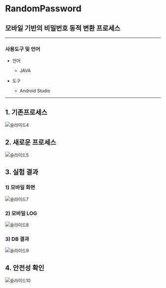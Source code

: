 # RandomPassword
## 모바일 기반의 비밀번호 동적 변환 프로세스
--------------------------------------------
### 사용도구 및 언어


* 언어

    * JAVA

* 도구
    * Android Studio
----------------------------------------------
## 1. 기존프로세스
![슬라이드4](https://user-images.githubusercontent.com/53170968/81501680-a3812400-9314-11ea-8734-176f82dca397.JPG)
## 2. 새로운 프로세스
![슬라이드5](https://user-images.githubusercontent.com/53170968/81501730-cf040e80-9314-11ea-8aa6-6f61e86f7b52.JPG)
## 3. 실험 결과
### 1) 모바일 화면
![슬라이드7](https://user-images.githubusercontent.com/53170968/81501793-2bffc480-9315-11ea-89f6-d1ce31084d67.JPG)
### 2) 모바일 LOG
![슬라이드8](https://user-images.githubusercontent.com/53170968/81501854-7bde8b80-9315-11ea-86be-97fa8165d306.JPG)
### 3) DB 결과
![슬라이드9](https://user-images.githubusercontent.com/53170968/81501859-839e3000-9315-11ea-8e7b-17e45a4f1dc8.JPG)
## 4. 안전성 확인
![슬라이드10](https://user-images.githubusercontent.com/53170968/81501869-8bf66b00-9315-11ea-961d-1a4387e835b6.JPG)
